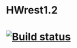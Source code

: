 # HWrest1.2
# [![Build status](https://ci.appveyor.com/api/projects/status/aemdvjmps6enhy3r?svg=true)](https://ci.appveyor.com/project/Pavel-Ole/hwrest1-2)
